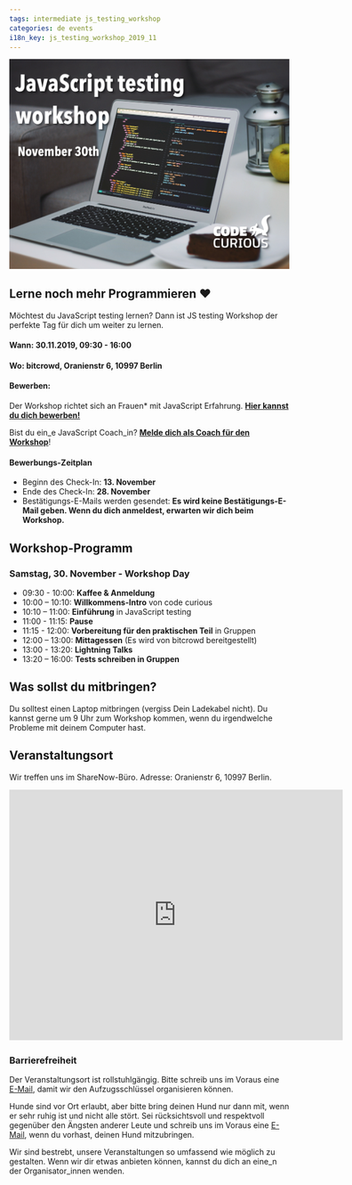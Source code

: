 ```yaml
---
tags: intermediate js_testing_workshop
categories: de events
i18n_key: js_testing_workshop_2019_11
---
```


![](/assets/images/JStesting-Nov19.jpg)

## Lerne noch mehr Programmieren ♥️

Möchtest du JavaScript testing lernen? Dann ist JS testing Workshop der perfekte Tag für dich um weiter zu lernen.

#### Wann: **30.11.2019, 09:30 - 16:00**
#### Wo: **bitcrowd, Oranienstr 6, 10997 Berlin**

#### Bewerben:
Der Workshop richtet sich an Frauen* mit JavaScript Erfahrung. [**Hier kannst du dich bewerben!**](https://forms.gle/dwyLkQXRsnVHGxnx6)

Bist du ein_e JavaScript Coach_in? [**Melde dich als Coach für den Workshop**](https://forms.gle/grVdR7y7hhZ9GCmu8)!

#### Bewerbungs-Zeitplan
- Beginn des Check-In: **13. November**
- Ende des Check-In: **28. November**
- Bestätigungs-E-Mails werden gesendet: **Es wird keine Bestätigungs-E-Mail geben. Wenn du dich anmeldest, erwarten wir dich beim Workshop.**


## Workshop-Programm
### Samstag, 30. November - Workshop Day
- 09:30 - 10:00: **Kaffee & Anmeldung**
- 10:00 – 10:10: **Willkommens-Intro** von code curious
- 10:10 – 11:00: **Einführung** in JavaScript testing
- 11:00 - 11:15: **Pause**
- 11:15 - 12:00: **Vorbereitung für den praktischen Teil** in Gruppen
- 12:00 – 13:00: **Mittagessen** (Es wird von bitcrowd bereitgestellt)
- 13:00 - 13:20: **Lightning Talks**
- 13:20 – 16:00: **Tests schreiben in Gruppen**

## Was sollst du mitbringen?
Du solltest einen Laptop mitbringen (vergiss Dein Ladekabel nicht). Du kannst gerne um 9 Uhr zum Workshop kommen, wenn du irgendwelche Probleme mit deinem Computer hast.

## Veranstaltungsort

Wir treffen uns im ShareNow-Büro. Adresse: Oranienstr 6, 10997 Berlin.

<iframe src="https://www.google.com/maps/embed?pb=!1m18!1m12!1m3!1d2428.8534753300955!2d13.422867315900039!3d52.4998918798104!2m3!1f0!2f0!3f0!3m2!1i1024!2i768!4f13.1!3m3!1m2!1s0x47a84fac97094a8f%3A0x84c7ec5f6fb1f73!2sbitcrowd%20GmbH!5e0!3m2!1sen!2sde!4v1573605432282!5m2!1sen!2sde" width="600" height="450" frameborder="0" style="border:0;" allowfullscreen=""></iframe>

### Barrierefreiheit

Der Veranstaltungsort ist rollstuhlgängig. Bitte schreib uns im Voraus eine [E-Mail](mailto:contact@codecurious.org), damit wir den Aufzugsschlüssel organisieren können.

Hunde sind vor Ort erlaubt, aber bitte bring deinen Hund nur dann mit, wenn er sehr ruhig ist und nicht alle stört. Sei rücksichtsvoll und respektvoll gegenüber den Ängsten anderer Leute und schreib uns im Voraus eine [E-Mail](mailto:contact@codecurious.org), wenn du vorhast, deinen Hund mitzubringen.

Wir sind bestrebt, unsere Veranstaltungen so umfassend wie möglich zu gestalten. Wenn wir dir etwas anbieten können, kannst du dich an eine_n der Organisator_innen wenden.
